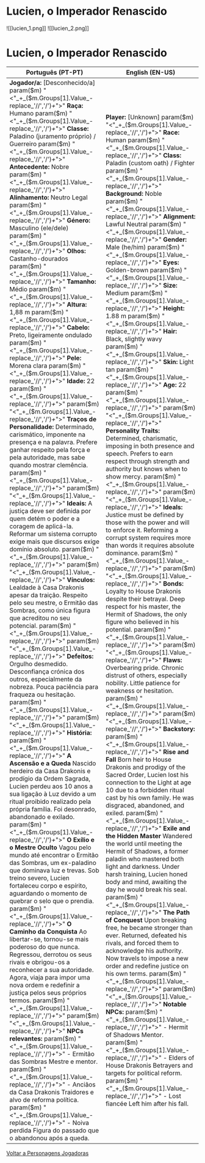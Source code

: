 # Lucien, o Imperador Renascido

![[lucien_1.png]]
![[lucien_2.png]]
# Lucien, o Imperador Renascido

| Português (PT-PT) | English (EN-US) |
|-------------------|-----------------|
| **Jogador/a:** [Desconhecido/a] param($m) "<"_+_($m.Groups[1].Value_-replace_'//','/')_+_">" **Raça:** Humano param($m) "<"_+_($m.Groups[1].Value_-replace_'//','/')_+_">" **Classe:** Paladino (juramento próprio) / Guerreiro param($m) "<"_+_($m.Groups[1].Value_-replace_'//','/')_+_">" **Antecedente:** Nobre param($m) "<"_+_($m.Groups[1].Value_-replace_'//','/')_+_">" **Alinhamento:** Neutro Legal param($m) "<"_+_($m.Groups[1].Value_-replace_'//','/')_+_">" **Género:** Masculino (ele/dele) param($m) "<"_+_($m.Groups[1].Value_-replace_'//','/')_+_">" **Olhos:** Castanho-dourados param($m) "<"_+_($m.Groups[1].Value_-replace_'//','/')_+_">" **Tamanho:** Médio param($m) "<"_+_($m.Groups[1].Value_-replace_'//','/')_+_">" **Altura:** 1,88 m param($m) "<"_+_($m.Groups[1].Value_-replace_'//','/')_+_">" **Cabelo:** Preto, ligeiramente ondulado param($m) "<"_+_($m.Groups[1].Value_-replace_'//','/')_+_">" **Pele:** Morena clara param($m) "<"_+_($m.Groups[1].Value_-replace_'//','/')_+_">" **Idade:** 22 param($m) "<"_+_($m.Groups[1].Value_-replace_'//','/')_+_">"  param($m) "<"_+_($m.Groups[1].Value_-replace_'//','/')_+_">" **Traços de Personalidade:** Determinado, carismático, imponente na presença e na palavra. Prefere ganhar respeito pela força e pela autoridade, mas sabe quando mostrar clemência. param($m) "<"_+_($m.Groups[1].Value_-replace_'//','/')_+_">"  param($m) "<"_+_($m.Groups[1].Value_-replace_'//','/')_+_">" **Ideais:** A justiça deve ser definida por quem detém o poder e a coragem de aplicá-la. Reformar um sistema corrupto exige mais que discursos  exige domínio absoluto. param($m) "<"_+_($m.Groups[1].Value_-replace_'//','/')_+_">"  param($m) "<"_+_($m.Groups[1].Value_-replace_'//','/')_+_">" **Vínculos:** Lealdade à Casa Drakonis apesar da traição. Respeito pelo seu mestre, o Ermitão das Sombras, como única figura que acreditou no seu potencial. param($m) "<"_+_($m.Groups[1].Value_-replace_'//','/')_+_">"  param($m) "<"_+_($m.Groups[1].Value_-replace_'//','/')_+_">" **Defeitos:** Orgulho desmedido. Desconfiança crónica dos outros, especialmente da nobreza. Pouca paciência para fraqueza ou hesitação. param($m) "<"_+_($m.Groups[1].Value_-replace_'//','/')_+_">"  param($m) "<"_+_($m.Groups[1].Value_-replace_'//','/')_+_">" **História:** param($m) "<"_+_($m.Groups[1].Value_-replace_'//','/')_+_">"  **A Ascensão e a Queda**  Nascido herdeiro da Casa Drakonis e prodígio da Ordem Sagrada, Lucien perdeu aos 10 anos a sua ligação à Luz devido a um ritual proibido realizado pela própria família. Foi desonrado, abandonado e exilado. param($m) "<"_+_($m.Groups[1].Value_-replace_'//','/')_+_">"  **O Exílio e o Mestre Oculto**  Vagou pelo mundo até encontrar o Ermitão das Sombras, um ex-paladino que dominava luz e trevas. Sob treino severo, Lucien fortaleceu corpo e espírito, aguardando o momento de quebrar o selo que o prendia. param($m) "<"_+_($m.Groups[1].Value_-replace_'//','/')_+_">"  **O Caminho da Conquista**  Ao libertar-se, tornou-se mais poderoso do que nunca. Regressou, derrotou os seus rivais e obrigou-os a reconhecer a sua autoridade. Agora, viaja para impor uma nova ordem e redefinir a justiça pelos seus próprios termos. param($m) "<"_+_($m.Groups[1].Value_-replace_'//','/')_+_">"  param($m) "<"_+_($m.Groups[1].Value_-replace_'//','/')_+_">" **NPCs relevantes:** param($m) "<"_+_($m.Groups[1].Value_-replace_'//','/')_+_">" - Ermitão das Sombras  Mestre e mentor. param($m) "<"_+_($m.Groups[1].Value_-replace_'//','/')_+_">" - Anciãos da Casa Drakonis  Traidores e alvo de reforma política. param($m) "<"_+_($m.Groups[1].Value_-replace_'//','/')_+_">" - Noiva perdida  Figura do passado que o abandonou após a queda. | **Player:** [Unknown] param($m) "<"_+_($m.Groups[1].Value_-replace_'//','/')_+_">" **Race:** Human param($m) "<"_+_($m.Groups[1].Value_-replace_'//','/')_+_">" **Class:** Paladin (custom oath) / Fighter param($m) "<"_+_($m.Groups[1].Value_-replace_'//','/')_+_">" **Background:** Noble param($m) "<"_+_($m.Groups[1].Value_-replace_'//','/')_+_">" **Alignment:** Lawful Neutral param($m) "<"_+_($m.Groups[1].Value_-replace_'//','/')_+_">" **Gender:** Male (he/him) param($m) "<"_+_($m.Groups[1].Value_-replace_'//','/')_+_">" **Eyes:** Golden-brown param($m) "<"_+_($m.Groups[1].Value_-replace_'//','/')_+_">" **Size:** Medium param($m) "<"_+_($m.Groups[1].Value_-replace_'//','/')_+_">" **Height:** 1.88 m param($m) "<"_+_($m.Groups[1].Value_-replace_'//','/')_+_">" **Hair:** Black, slightly wavy param($m) "<"_+_($m.Groups[1].Value_-replace_'//','/')_+_">" **Skin:** Light tan param($m) "<"_+_($m.Groups[1].Value_-replace_'//','/')_+_">" **Age:** 22 param($m) "<"_+_($m.Groups[1].Value_-replace_'//','/')_+_">"  param($m) "<"_+_($m.Groups[1].Value_-replace_'//','/')_+_">" **Personality Traits:** Determined, charismatic, imposing in both presence and speech. Prefers to earn respect through strength and authority but knows when to show mercy. param($m) "<"_+_($m.Groups[1].Value_-replace_'//','/')_+_">"  param($m) "<"_+_($m.Groups[1].Value_-replace_'//','/')_+_">" **Ideals:** Justice must be defined by those with the power and will to enforce it. Reforming a corrupt system requires more than words  it requires absolute dominance. param($m) "<"_+_($m.Groups[1].Value_-replace_'//','/')_+_">"  param($m) "<"_+_($m.Groups[1].Value_-replace_'//','/')_+_">" **Bonds:** Loyalty to House Drakonis despite their betrayal. Deep respect for his master, the Hermit of Shadows, the only figure who believed in his potential. param($m) "<"_+_($m.Groups[1].Value_-replace_'//','/')_+_">"  param($m) "<"_+_($m.Groups[1].Value_-replace_'//','/')_+_">" **Flaws:** Overbearing pride. Chronic distrust of others, especially nobility. Little patience for weakness or hesitation. param($m) "<"_+_($m.Groups[1].Value_-replace_'//','/')_+_">"  param($m) "<"_+_($m.Groups[1].Value_-replace_'//','/')_+_">" **Backstory:** param($m) "<"_+_($m.Groups[1].Value_-replace_'//','/')_+_">"  **Rise and Fall**  Born heir to House Drakonis and prodigy of the Sacred Order, Lucien lost his connection to the Light at age 10 due to a forbidden ritual cast by his own family. He was disgraced, abandoned, and exiled. param($m) "<"_+_($m.Groups[1].Value_-replace_'//','/')_+_">"  **Exile and the Hidden Master**  Wandered the world until meeting the Hermit of Shadows, a former paladin who mastered both light and darkness. Under harsh training, Lucien honed body and mind, awaiting the day he would break his seal. param($m) "<"_+_($m.Groups[1].Value_-replace_'//','/')_+_">"  **The Path of Conquest**  Upon breaking free, he became stronger than ever. Returned, defeated his rivals, and forced them to acknowledge his authority. Now travels to impose a new order and redefine justice on his own terms. param($m) "<"_+_($m.Groups[1].Value_-replace_'//','/')_+_">"  param($m) "<"_+_($m.Groups[1].Value_-replace_'//','/')_+_">" **Notable NPCs:** param($m) "<"_+_($m.Groups[1].Value_-replace_'//','/')_+_">" - Hermit of Shadows  Mentor. param($m) "<"_+_($m.Groups[1].Value_-replace_'//','/')_+_">" - Elders of House Drakonis  Betrayers and targets for political reform. param($m) "<"_+_($m.Groups[1].Value_-replace_'//','/')_+_">" - Lost fiancée  Left him after his fall. |

[ Voltar a Personagens Jogadoras](personagens_jogadoras.md)

























